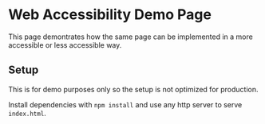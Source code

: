 # Web Accessibility Demo Page

This page demontrates how the same page can be implemented in a more accessible or less accessible way.

## Setup

This is for demo purposes only so the setup is not optimized for production.

Install dependencies with `npm install` and use any http server to serve `index.html`.
